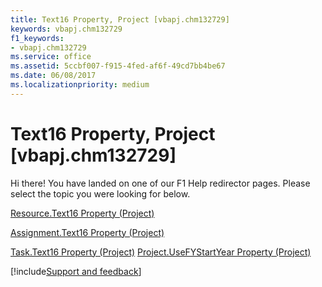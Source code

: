```yaml
---
title: Text16 Property, Project [vbapj.chm132729]
keywords: vbapj.chm132729
f1_keywords:
- vbapj.chm132729
ms.service: office
ms.assetid: 5ccbf007-f915-4fed-af6f-49cd7bb4be67
ms.date: 06/08/2017
ms.localizationpriority: medium
---
```



# Text16 Property, Project [vbapj.chm132729]

Hi there! You have landed on one of our F1 Help redirector pages. Please select the topic you were looking for below.

[Resource.Text16 Property (Project)](https://msdn.microsoft.com/library/1abdcfb0-b34b-b52d-7dbb-2580b99c9e10%28Office.15%29.aspx)

[Assignment.Text16 Property (Project)](https://msdn.microsoft.com/library/cd01c1a8-73f9-4fd1-aea4-434256492dbf%28Office.15%29.aspx)

[Task.Text16 Property (Project)](https://msdn.microsoft.com/library/3d817f3f-235f-f226-a9a4-4b2740847d4c%28Office.15%29.aspx)
[Project.UseFYStartYear Property (Project)](https://msdn.microsoft.com/library/9c55bc91-2535-6925-ae9a-8ab5f396b79e%28Office.15%29.aspx)

[!include[Support and feedback](~/includes/feedback-boilerplate.md)]